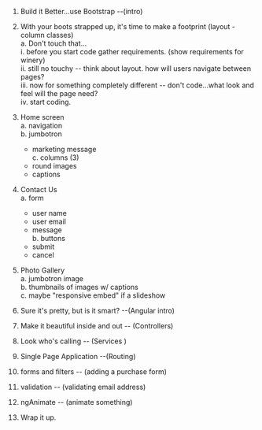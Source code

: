 1. Build it Better...use Bootstrap --(intro) <br>
2. With your boots strapped up, it's time to make a footprint (layout - column classes) <br>
  a. Don't touch that... <br>
    i. before you start code gather requirements. (show requirements for winery) <br>
    ii. still no touchy -- think about layout.  how will users navigate between pages? <br>
    iii. now for something completely different -- don't code...what look and feel will the page need? <br>
    iv. start coding. <br>
3. Home screen <br>
  a. navigation <br>
  b. jumbotron <br>
    - marketing message <br>
  c. columns (3) <br>
    - round images <br>
    - captions <br>
4. Contact Us <br>
  a. form <br>
    - user name <br>
    - user email <br>
    - message <br>
  b. buttons <br>
    - submit <br>
    - cancel <br>
5. Photo Gallery <br>
  a. jumbotron image <br>
  b. thumbnails of images w/ captions <br>
  c. maybe "responsive embed" if a slideshow <br>

6. Sure it's pretty, but is it smart? --(Angular intro)

7. Make it beautiful inside and out -- (Controllers)

8. Look who's calling -- (Services )

9. Single Page Application --(Routing)

10. forms and filters -- (adding a purchase form)

11. validation -- (validating email address)

12. ngAnimate -- (animate something)

13. Wrap it up.
